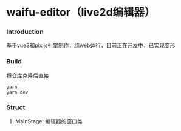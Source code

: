 # waifu-editor（live2d编辑器）

### Introduction
基于vue3和pixijs引擎制作，纯web运行，目前正在开发中，已实现变形

### Build
将仓库克隆后直接
```
yarn
yarn dev
```

### Struct
1. MainStage: 编辑器的窗口类